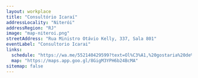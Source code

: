 ```yaml
---
layout: workplace
title: "Consultório Icaraí"
addressLocality: "Niterói"
addressRegion: "RJ"
image: "map-niteroi.png"
streetAddress: "Rua Ministro Otávio Kelly, 337, Sala 801"
eventLabel: "Consultorio Icarai"
links:
  schedule: "https://wa.me/552140429599?text=Ol%C3%A1,%20gostaria%20de%20marcar%20uma%20consulta%20com%20a%20dra.%20Hanna%20Vasconcelos%20no%20Consult%C3%B3rio%20Icara%C3%AD."
  map: "https://maps.app.goo.gl/8GigM3YPH6b24BcMA"
sitemap: false
---
```

